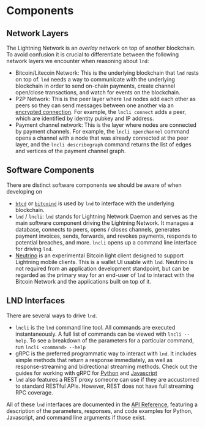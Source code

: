 # Components

## **Network Layers**

The Lightning Network is an _overlay_ network on top of another blockchain. To avoid confusion it is crucial to differentiate between the following network layers we encounter when reasoning about `lnd`:

* Bitcoin/Litecoin Network: This is the underlying blockchain that `lnd` rests on top of. `lnd` needs a way to communicate with the underlying blockchain in order to send on-chain payments, create channel open/close transactions, and watch for events on the blockchain.
* P2P Network: This is the peer layer where `lnd` nodes add each other as peers so they can send messages between one another via an [encrypted connection](https://github.com/lightningnetwork/lightning-rfc/blob/master/08-transport.md). For example, the `lncli connect` adds a peer, which are identified by identity pubkey and IP address.
* Payment channel network: This is the layer where nodes are connected by payment channels. For example, the `lncli openchannel` command opens a channel with a node that was already connected at the peer layer, and the `lncli describegraph` command returns the list of edges and vertices of the payment channel graph.

## **Software Components**

There are distinct software components we should be aware of when developing on

* [`btcd`](https://github.com/btcsuite/btcd) or [`bitcoind`](https://github.com/bitcoin/bitcoin) is used by `lnd` to interface with the underlying blockchain.
* `lnd` / `lncli`: `lnd` stands for Lightning Network Daemon and serves as the main software component driving the Lightning Network. It manages a database, connects to peers, opens / closes channels, generates payment invoices, sends, forwards, and revokes payments, responds to potential breaches, and more. `lncli` opens up a command line interface for driving `lnd`.
* [Neutrino](https://github.com/lightninglabs/neutrino) is an experimental Bitcoin light client designed to support Lightning mobile clients. This is a wallet UI usable with `lnd`. Neutrino is not required from an application development standpoint, but can be regarded as the primary way for an end-user of `lnd` to interact with the Bitcoin Network and the applications built on top of it.

## **LND Interfaces**

There are several ways to drive `lnd`.

* `lncli` is the `lnd` command line tool. All commands are executed instantaneously. A full list of commands can be viewed with `lncli --help`. To see a breakdown of the parameters for a particular command, run `lncli <command> --help`
* gRPC is the preferred programmatic way to interact with `lnd`. It includes simple methods that return a response immediately, as well as response-streaming and bidrectional streaming methods. Check out the guides for working with gRPC for [Python](https://dev.lightning.community/guides/python-grpc/) and [Javascript](https://dev.lightning.community/guides/javascript-grpc/)
* `lnd` also features a REST proxy someone can use if they are accustomed to standard RESTful APIs. However, REST does not have full streaming RPC coverage.

All of these `lnd` interfaces are documented in the [API Reference](https://api.lightning.community/), featuring a description of the parameters, responses, and code examples for Python, Javascript, and command line arguments if those exist.

